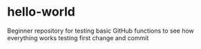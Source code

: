 # hello-world
Beginner repository for testing basic GitHub functions to see how everything works
testing first change and commit
